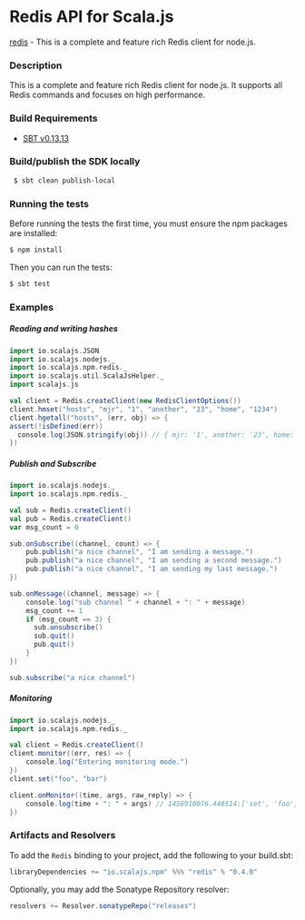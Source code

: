 Redis API for Scala.js
================================
[redis](http://redis.github.io/node-redis-native/2.2/api/) - This is a complete and feature rich Redis client for node.js.

### Description

This is a complete and feature rich Redis client for node.js. It supports all Redis commands 
and focuses on high performance.

<a name="build_requirements"></a>
### Build Requirements

* [SBT v0.13.13](http://www.scala-sbt.org/download.html)

<a name="building_sdk"></a>
### Build/publish the SDK locally

```bash
 $ sbt clean publish-local
```

### Running the tests

Before running the tests the first time, you must ensure the npm packages are installed:

```bash
$ npm install
```

Then you can run the tests:

```bash
$ sbt test
```

### Examples

##### Reading and writing hashes

```scala
import io.scalajs.JSON
import io.scalajs.nodejs._
import io.scalajs.npm.redis._
import io.scalajs.util.ScalaJsHelper._
import scalajs.js

val client = Redis.createClient(new RedisClientOptions())
client.hmset("hosts", "mjr", "1", "another", "23", "home", "1234")
client.hgetall("hosts", (err, obj) => {
assert(!isDefined(err))
  console.log(JSON.stringify(obj)) // { mjr: '1', another: '23', home: '1234' }
})
```

##### Publish and Subscribe

```scala
import io.scalajs.nodejs._
import io.scalajs.npm.redis._

val sub = Redis.createClient()
val pub = Redis.createClient()
var msg_count = 0

sub.onSubscribe((channel, count) => {
    pub.publish("a nice channel", "I am sending a message.")
    pub.publish("a nice channel", "I am sending a second message.")
    pub.publish("a nice channel", "I am sending my last message.")
})

sub.onMessage((channel, message) => {
    console.log("sub channel " + channel + ": " + message)
    msg_count += 1
    if (msg_count == 3) {
      sub.unsubscribe()
      sub.quit()
      pub.quit()
    }
})

sub.subscribe("a nice channel")
```

##### Monitoring

```scala
import io.scalajs.nodejs._
import io.scalajs.npm.redis._

val client = Redis.createClient()
client.monitor((err, res) => {
    console.log("Entering monitoring mode.")
})
client.set("foo", "bar")

client.onMonitor((time, args, raw_reply) => {
    console.log(time + ": " + args) // 1458910076.446514:['set', 'foo', 'bar'] 
})
```

### Artifacts and Resolvers

To add the `Redis` binding to your project, add the following to your build.sbt:  

```sbt
libraryDependencies += "io.scalajs.npm" %%% "redis" % "0.4.0"
```

Optionally, you may add the Sonatype Repository resolver:

```sbt   
resolvers += Resolver.sonatypeRepo("releases") 
```
